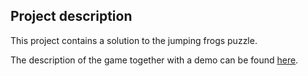 ## Project description

This project contains a solution to the jumping frogs puzzle.

The description of the game together with a demo can be found [here](https://www.primefactorisation.com/frogpuzzle/).
